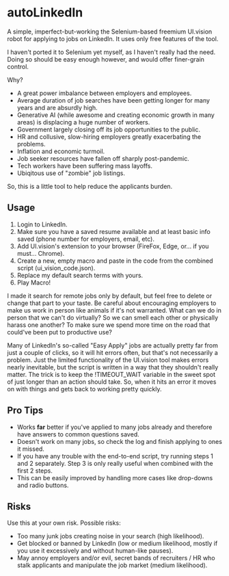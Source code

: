 # autoLinkedIn

A simple, imperfect-but-working the Selenium-based freemium UI.vision robot for applying to jobs on LinkedIn. It uses only free features of the tool.

I haven't ported it to Selenium yet myself, as I haven't really had the need. Doing so should be easy enough however, and would offer finer-grain control.

Why? 
  - A great power imbalance between employers and employees.
  - Average duration of job searches have been getting longer for many years and are absurdly high.
  - Generative AI (while awesome and creating economic growth in many areas) is displacing a huge number of workers.
  - Government largely closing off its job opportunities to the public.
  - HR and collusive, slow-hiring employers greatly exacerbating the problems.
  - Inflation and economic turmoil.
  - Job seeker resources have fallen off sharply post-pandemic.
  - Tech workers have been suffering mass layoffs.
  - Ubiqitous use of "zombie" job listings.

So, this is a little tool to help reduce the applicants burden. 

## Usage

  1. Login to LinkedIn.
  2. Make sure you have a saved resume available and at least basic info saved (phone number for employers, email, etc).
  3. Add UI.vision's extension to your browser (FireFox, Edge, or... if you must... Chrome).
  4. Create a new, empty macro and paste in the code from the combined script (ui_vision_code.json).
  5. Replace my default search terms with yours. 
  6. Play Macro!

I made it search for remote jobs only by default, but feel free to delete or change that part to your taste. Be careful about encouraging employers to make us work in person like animals if it's not warranted. What can we do in person that we can't do virtually? So we can smell each other or physically harass one another? To make sure we spend more time on the road that could've been put to productive use?

Many of LinkedIn's so-called "Easy Apply" jobs are actually pretty far from just a couple of clicks, so it will hit errors often, but that's not necessarily a problem. Just the limited functionality of the UI.vision tool makes errors nearly inevitable, but the script is written in a way that they shouldn't really matter. The trick is to keep the !TIMEOUT_WAIT variable in the sweet spot of just longer than an action should take. So, when it hits an error it moves on with things and gets back to working pretty quickly.

## Pro Tips

  - Works **far** better if you've applied to many jobs already and therefore have answers to common questions saved.
  - Doesn't work on many jobs, so check the log and finish applying to ones it missed.
  - If you have any trouble with the end-to-end script, try running steps 1 and 2 separately. Step 3 is only really useful when combined with the first 2 steps. 
  - This can be easily improved by handling more cases like drop-downs and radio buttons.

## Risks 

Use this at your own risk. Possible risks:
  - Too many junk jobs creating noise in your search (high likelihood).
  - Get blocked or banned by LinkedIn (low or medium likelihood, mostly if you use it excessively and without human-like pauses).
  - May annoy employers and/or evil, secret bands of recruiters / HR who stalk applicants and manipulate the job market (medium likelihood). 
